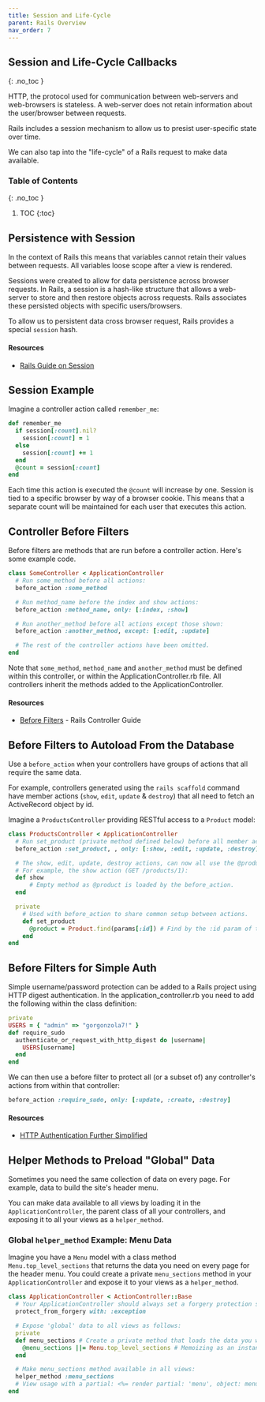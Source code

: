 ```yaml
---
title: Session and Life-Cycle
parent: Rails Overview
nav_order: 7
---
```


<!--prettier-ignore-start-->
## Session and Life-Cycle Callbacks
{: .no_toc }

HTTP, the protocol used for communication between web-servers and web-browsers is stateless. A web-server does not retain information about the user/browser between requests.

Rails includes a session mechanism to allow us to presist user-specific state over time.

We can also tap into the "life-cycle" of a Rails request to make data available.

### Table of Contents
{: .no_toc }  

1. TOC
{:toc}

<!--prettier-ignore-end-->

## Persistence with Session

In the context of Rails this means that variables cannot retain their values between requests. All variables loose scope after a view is rendered.

Sessions were created to allow for data persistence across browser requests. In Rails, a session is a hash-like structure that allows a web-server to store and then restore objects across requests. Rails associates these persisted objects with specific users/browsers.

To allow us to persistent data cross browser request, Rails provides a special `session` hash.

#### Resources

- [Rails Guide on Session](http://guides.rubyonrails.org/action_controller_overview.html#session)

## Session Example

Imagine a controller action called `remember_me`:

```ruby
def remember_me
  if session[:count].nil?
    session[:count] = 1
  else
    session[:count] += 1
  end
  @count = session[:count]
end
```

Each time this action is executed the `@count` will increase by one. Session is tied to a specific browser by way of a browser cookie. This means that a separate count will be maintained for each user that executes this action.

## Controller Before Filters

Before filters are methods that are run before a controller action. Here's some example code.

```ruby
class SomeController < ApplicationController
  # Run some_method before all actions:
  before_action :some_method

  # Run method_name before the index and show actions:
  before_action :method_name, only: [:index, :show]

  # Run another_method before all actions except those shown:
  before_action :another_method, except: [:edit, :update]

  # The rest of the controller actions have been omitted.
end
```

Note that `some_method`, `method_name` and `another_method` must be defined within this controller, or within the ApplicationController.rb file. All controllers inherit the methods added to the ApplicationController.

#### Resources

- [Before Filters](http://guides.rubyonrails.org/action_controller_overview.html#filters) - Rails Controller Guide

## Before Filters to Autoload From the Database

Use a `before_action` when your controllers have groups of actions that all require the same data. 

For example, controllers generated using the `rails scaffold` command have member actions (`show`, `edit`, `update` & `destroy`) that all need to fetch an ActiveRecord object by id.

Imagine a `ProductsController` providing RESTful access to a `Product` model:

```ruby
class ProductsController < ApplicationController
  # Run set_product (private method defined below) before all member actions:
  before_action :set_product, , only: [:show, :edit, :update, :destroy]

  # The show, edit, update, destroy actions, can now all use the @product fetched below.
  # For example, the show action (GET /products/1):
  def show
      # Empty method as @product is loaded by the before_action.
  end

  private
    # Used with before_action to share common setup between actions.
    def set_product
      @product = Product.find(params[:id]) # Find by the :id param of the GET route.
    end
end
```

## Before Filters for Simple Auth

Simple username/password protection can be added to a Rails project using HTTP digest authentication. In the application_controller.rb you need to add the following within the class definition:

```ruby
private
USERS = { "admin" => "gorgonzola7!" }
def require_sudo
  authenticate_or_request_with_http_digest do |username|
    USERS[username]
  end
end
```

We can then use a before filter to protect all (or a subset of) any controller's actions from within that controller:

```ruby
before_action :require_sudo, only: [:update, :create, :destroy]
```

#### Resources

- [HTTP Authentication Further Simplified](http://guides.rubyonrails.org/action_controller_overview.html#http-authentications)

## Helper Methods to Preload "Global" Data

Sometimes you need the same collection of data on every page. For example, data to build the site's header menu.

You can make data available to all views by loading it in the `ApplicationController`, the parent class of all your controllers, and exposing it to all your views as a `helper_method`.

### Global `helper_method` Example: Menu Data

Imagine you have a `Menu` model with a class method `Menu.top_level_sections` that returns the data you need on every page for the header menu. You could create a private `menu_sections` method in your `ApplicationController` and expose it to your views as a `helper_method`.

```ruby
class ApplicationController < ActionController::Base
  # Your ApplicationController should always set a forgery protection scheme.
  protect_from_forgery with: :exception 

  # Expose 'global' data to all views as follows:
  private 
  def menu_sections # Create a private method that loads the data you which to export.
    @menu_sections ||= Menu.top_level_sections # Memoizing as an instance var: https://bit.ly/memoize_ruby
  end

  # Make menu_sections method available in all views:
  helper_method :menu_sections 
  # View usage with a partial: <%= render partial: 'menu', object: menu_sections %>
end
```
